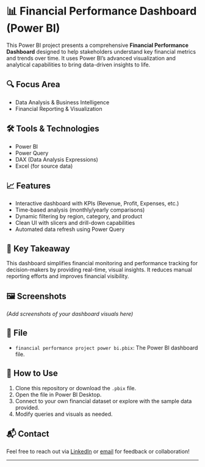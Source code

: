 # 📊 Financial Performance Dashboard (Power BI)

This Power BI project presents a comprehensive **Financial Performance Dashboard** designed to help stakeholders understand key financial metrics and trends over time. It uses Power BI’s advanced visualization and analytical capabilities to bring data-driven insights to life.

## 🔍 Focus Area
- Data Analysis & Business Intelligence
- Financial Reporting & Visualization

## 🛠 Tools & Technologies
- Power BI
- Power Query
- DAX (Data Analysis Expressions)
- Excel (for source data)

## 📈 Features
- Interactive dashboard with KPIs (Revenue, Profit, Expenses, etc.)
- Time-based analysis (monthly/yearly comparisons)
- Dynamic filtering by region, category, and product
- Clean UI with slicers and drill-down capabilities
- Automated data refresh using Power Query

## 🎯 Key Takeaway
This dashboard simplifies financial monitoring and performance tracking for decision-makers by providing real-time, visual insights. It reduces manual reporting efforts and improves financial visibility.

## 🖼️ Screenshots
*(Add screenshots of your dashboard visuals here)*

## 📂 File
- `financial performance project power bi.pbix`: The Power BI dashboard file.

## 🚀 How to Use
1. Clone this repository or download the `.pbix` file.
2. Open the file in Power BI Desktop.
3. Connect to your own financial dataset or explore with the sample data provided.
4. Modify queries and visuals as needed.

## 📬 Contact
Feel free to reach out via [LinkedIn](https://linkedin.com/in/jaseel-vk-6326a2336) or [email](mailto:jaseeljas496@gmail.com) for feedback or collaboration!

---


